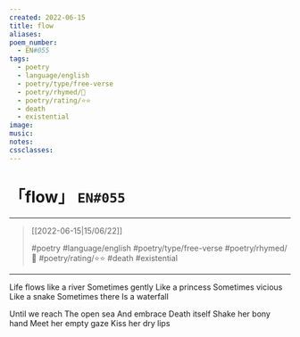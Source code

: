 ```yaml
---
created: 2022-06-15
title: flow
aliases:
poem_number:
  - EN#055
tags:
  - poetry
  - language/english
  - poetry/type/free-verse
  - poetry/rhymed/🔴
  - poetry/rating/⭐⭐
  - death
  - existential
image:
music:
notes:
cssclasses:
---
```

# 「flow」 `EN#055`

---

> [[2022-06-15|15/06/22]]
> 
> #poetry 
> #language/english 
> #poetry/type/free-verse 
> #poetry/rhymed/🔴 
> #poetry/rating/⭐⭐ 
> #death #existential 

---

Life flows like a river
Sometimes gently
Like a princess
Sometimes vicious
Like a snake
Sometimes there
Is a waterfall

Until we reach
The open sea
And embrace
Death itself
Shake her bony hand
Meet her empty gaze
Kiss her dry lips